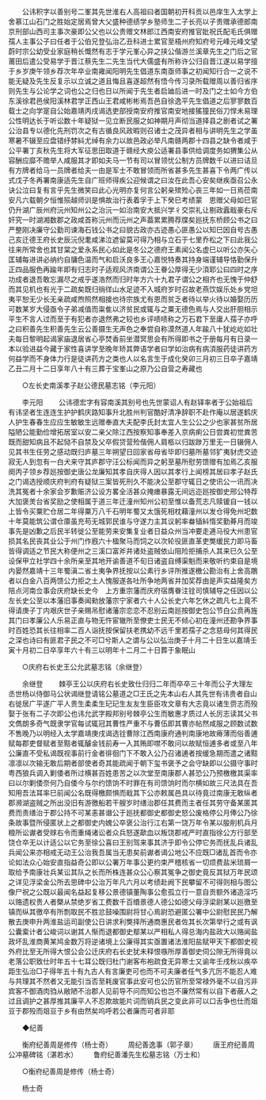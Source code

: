 <!-- { "loadSidebar": true } -->
　　公讳积字以善别号二峯其先世淮右人高祖曰者国朝初开科贡以邑庠生入太学上舍慕江山石门之胜始定居焉曾大父盛种德绩学乡塾师生二子长亮以子贵赠承德郎南京刑部山西司主事次豪即公父也以公贵赠文林郎江西南安府推官妣祝氏配毛氏俱赠孺人主事公子曰任者于公伯兄登弘治乙丑科进士累官至梧州府知府号元峰元峰文望蔚时宗公幼受业家庭稍长慨然有志于学元峯心异之挟公偕游兰溪章先生之门后之官莆田后遣公受易学于晋江蔡先生二先生当代大儒盛有所称许公归自晋江遂以易学擅于乡岁庚午领乡荐次年卒业南雍闻阳明先生倡道东南亟师事之初闻知行合一之说不能无疑及先生反复示以立诚之道且悔且喜遂超然有悟今传习录所载赠周以善归省序则先生与公论学之词也公之归也日以所闻于先生者启廸后进一时及门之士如今方伯东溪徐君邑侯阳溪林君学正西山王君咸彬彬焉吾邑自徐逸平先生倡道之后寥寥数百载士之向学寔自公始嘉靖丙戌谒选吏部授南安府推官南安地接猺獞民俗刀悍未易理公性明达长于听讼数十年疑狱一见立断民服之如神期月声彻当道择县之剧者试之署公治县专以德化先刑罚次之有古循良风政暇则召诸士之茂异者相与讲明先生之学虽寒暑不辍至应盘错纾棼紏尤绰有余力以故邑政必举凡南赣两郡十四县之缺令者咸于公平署丁亥秋先生将大军征思田取道于赣经大庾公适署县事供给调度务如猬集公从容酬应靡不赡举人咸服其才即如夫马一节有司以冒领忧公制方员牌数千以进曰诘旦有方牌者给马一员牌者给夫一由是军士不敢冒领而所省甚多先生甚喜下令两广传以式戊子冬再署南康适先生自广班师得疾公迎候谓之曰汝在此吾心安矣继疾亟召公永诀公泣曰复有言乎先生微笑曰此心光明亦复何言公躬亲殡殓心丧三年如一日焉莅南安凡六载朝夕恒惟殒越师训是惧故治行表着孚于上下癸巳考绩蒙　恩赠父母如巳官仍升湖广辰州府沅州知州公之治沅一如治南安大抵兴学彳交崇礼让剔政蠧戢豪右斥奸究一时湖湘数郡之政咸首称沅州而沅州之声葢累累腾荐牒矣廵抚东桥顾公书之曰严整刚决廉守公勤司谏海石钱公书之曰貌古政亦古迹愚心匪愚公以知巳因自号古愚己亥迁德王府长史辰沅倪耄咸涕泣遮留莫可得乃相与立石于七里乔松之下曰此我公往来所常舍也其甘棠之爱永系民心如此是冬公之德府王素闻公名虚巳以听公亦矢心匡辅每进讲必纳约自牗色温而气和启沃良多王心嘉悦特奏其持身端谨辅导恪勤保升正四品服色再踰年即有归志时子适观风济南谓公王眷公厚得无少湏耶公曰四时之序功成者退吾敢忘漏尽之戒乎遂浩然而归时年方六十九君子谓公之相齐也无愧于仲舒而其见机也有光于二疏矣既归徜徉山水足迹不入城府岁时召故老燕饮娱乐处乡党坦夷平恕无少长无亲疏咸煦照然相接也待宗族尤有恩而贫乏者待以举火待以婚娶历历可数某岁大侵亟令子弟减值而粜隹以济贫民或辄与之粟无德色焉与人交出肝胆相示平生不言人过而至于有犯者亦退然弗之较也乡评啧啧称之万石君下至庸人孺子亦呼之曰积善先生积善先生云公善摄生无声色之奉尝自称漠然道人年踰八十犹屹屹如壮夫每日黎明起谒家庙退居省心亭焚香前坐潜冥思会有所得即书之于册每月有日录一本以验进益今藏于家性喜讲学至晚年矫其弊语学者曰学如治病有病湏服药徒讲药方何益学而不身体力行是徒讲药方之类也人以名言生于成化癸卯三月初三日卒子嘉靖乙丑二月十二日享年八十有三葬于宝峯山之原乃公自营之寿藏也 

　　○左长史南溪孝子赵公德民墓志铭（李元阳） 

　　李元阳 
　　公讳德宏字有容南溪其别号也先世蒙诏人有赵铎率者于公始祖后有讳坚者生连连生护护鹤庆路知事升北胜州判官酷好清净辞职不赴作庵以居遂鹤庆人护生春春生应应生敏敏生远赠奉直大夫配李氏封太宜人生公公之少也家甚贫所居隘陋公能勤俭增拓居室以安二亲父除江西按察知事奉差入京病痢公日尝粪初觉粪苦既而甜知病且不起恸不自禁及父卒假贷营殓偕佣人肩柩以归跋踄万里无一日辍佣人见其书生任劳之感动既归庐墓三年朔望日回家省母省毕即归墓所墓邻犷夷豺虎交迹寂无人到忽有一白犬来守其庐郡守汪公标闻而异之躬至墓所慰劳馈赠有加焉乙亥服阕丙子领乡荐廵按御史唐公龙廉知其孝自庆得人因以其孝行上闻榜其居曰孝子赵氏之门谒选授顺庆府判府有疑狱三案皆死刑久不能决公至郡守辄日之使讯公一讯而决洗其冤者十余家会岁歉赈济公设方畧全活甚众掩瘗暴露无间远迩廵按御史邢公特荐大加褒羙台省奖励之使相属于道三年迁潼州知州公初至惟以备荒志凡赎锾自一钱以上皆令买粟贮仓居二年得粟万八千石明年蜀又太饿死相枕藉潼州以发仓得免州圯数十年莫能筑公谓仓廪虽充苟无城郭民谁与守遂力主其议躬率畚锸紏惰奖勤朞月而竣事先是凶歉之后民半转徙公至能劳来安集复业者日益众州当冲要走逓马役大州患官损其名民丧其业公于州门作廐六十楹聚马而饲之以次轮役匪直革吏獘缓民力即马畜皆得调适之节民大称便州之三溪口富斧井诸处盗贼依山阻险拒捕杀人其来巳久公至设保甲立社学四十余所亲至其地开谕善道不旬日诸盗自缚渠魁而来敬听约束自是境内晏然嘉靖十三年蜀滇二省土夷争界抚按以公素行乡评所推遂檄公勘治有上舍高鵰者以白金八百两馈公力拒之土人愧服遂各吐所争地两省并加奖荐由是声实益隆矣方陪点河南佥事会庆府缺长史今　上方重宗藩而庆府宿膺眷注铨司慎辅导之任因以公左长史公至以本藩旧事奏闻勑放藩宗宁家者六十人公长史六年乞休之疏凡七上竟不得请庚子丁内艰庆世子亲赐吊慰诸藩宗恋恋不忍别云南廵按御史包公节白公贲再旌其门曰孝廉公人乐易正直与物无忤宦辙所至僚吏士民无不倾心初在潼州还勘争界事时百姓恐其长往相率二百人诣抚按保留扶老携幼不远千里若孺子之念慈母何其得民之深也诗曰有匪君子民之不可□兮斯人之谓与公以弘治庚子十月二十日生以嘉靖壬寅十月初二日卒享年六十有三以明年十二月二十日葬于象眠山 

　　○庆府右长史王公允武墓志铭（余继登） 

　　余继登 
　　棘亭王公以庆府右长史致仕归归二年而卒卒三十年而公子大理左丞世杨以侍御马公状谒继登请铭公墓道之□王氏之先本山右人其先世有讳贵者自山右徙居广平遂广平人贵生柔柔生玘玘生友友生臣臣攻文章有大志竟以诸生赍志而殁娶于张有二子次即公也讳允武字殿邦别号棘亭公生而敏惠才质过人长厉志读其父书文儁朗多奇气既隶学官每试辄冠其曹性严重不与曹伍即其曹亦帖然咸服之顾数试数不售晚乃以明经入太学嘉靖庚戌谒选铨曹除江西南康府通判南康地故瘠薄而俗善逋赋每郡吏督赋者至黠者辄醵金钱前寿一入其贿即噤不敢问以故赋恒逋多者或至八年公廉直不受私谒既视事前行金者徘徊门下不敢入公乃召诸逋者按缓急期而遣之诸黠凛凛以次输无敢后期者部使者奇其能疏闻于朝下玺书褒予之会守缺即以公摄守事时粤西狼兵调入剿倭者所过横甚百姓患苦之以次堂至南康郡人甚恐公乃预檄檄其渠率曰以尔剿倭奈何乃自倭今与尔约馈饷不时罪在有司馈饷时而尔横如故三尺法具在吾知用吾法耳率巳前闻公名既得檄颇惧而戢其下公亦敕属邑具以待竟过南康无敢纵者郡濒湖盗贼之所出没旧有游徼船若干艘岁时缮治郡任其费而主者任其劳守备某匿其费而责缮治于郡公持不可某恚甚谮公于廵抚都御史都御史怒公废格停公月俸公乃徐条故事暨所侵匿状上之都御史内媿公卒褒公治行江右第一饶万年令某以朘削机兵月粮所讼谳者受赇右令而重绳诸讼者众兵怒遂歃血以叛饶郡戒严时直指徐公方行部至饶仓卒无以计适公以它务至徐公喜曰王别驾来事其济乎即令公停它务而抚乱兵诸乱兵闻公来亦相戒无动王公治我吾属当无患矣前谳者谒公地公不应既□诸乱首而令亦论如法众心始安直指益奇公即以公署万年事公更约束严稽核省一切烦费盐米琐屑一取给予南康壮兵某讼其队之长而所株连甚众公心察其冤争之御史竟反其狱万年民颂之详见浮梁金公所去思碑中公治万年凡六月以考绩赴阙下民攀留不可得则相与图公像尸祝之公既以最闻名益起复移公景德镇董陶事公愈孤立行一意自贡额外诸造淫巧以赂遗权贵人者槩从禁绝岁省工费数千百缗景德人德公如德父母浮梁尉某以廵徼至镇而纵其徼卒有所剽取民不胜忿鼓噪围尉将甘心焉尉恐避匿公署中公尉慰民民乃解散去庚申升两淮盐运司副使公日讲求利獘择所通商惠民者佐其长次第举行之或有讽公囊槖计者公峻词以谢其人惭而退都御史鄢某以严相私人得总海内盐政大以赂闻盐政坏乱淮商黄某鸠金数万将逆诸境上公廉得其实亟置诸法淮阳盐赋甲天下都御史视外府比至无所得大恨公会公迁庆府右长史犹未释恨嗾所厚善御史伺公隙无所得竟以老落公职致仕时年五十七耳公既归杜门谢客布袍疏食无异寒士又谕年壬戌秋以疾卒距生弘治□子得年五十有九古人有言廉吏可也而不可夫廉者任气多亢厉不能忍人难与共理其不然者又无能引当否至耗废官事此安可也公历官所至常禄外毫不以自污非宾客不御酒肉驺从敝陋不治郡人见前导不问而知公也岂不廉然常有以自下者蔽人之过且调护之甚厚推其廉平人不忍欺故能片词而销兵民之变此非可以口舌争也仕而爼豆于郡殁而爼豆于乡有由然矣呜呼若公者廉而可者非耶 

　　◆纪善 

　　衡府纪善周是修传（杨士奇） 
　　周纪善逸事（郭子章） 
　　唐王府纪善周公冲墓碑铭（湛若水） 
　　鲁府纪善潘先生松墓志铭（万士和） 

　　○衡府纪善周是修传（杨士奇） 

　　杨士奇 
